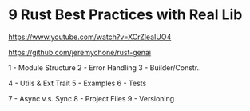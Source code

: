 # 9 Rust Best Practices with Real Lib

https://www.youtube.com/watch?v=XCrZleaIUO4

https://github.com/jeremychone/rust-genai

1 - Module Structure
2 - Error Handling
3 - Builder/Constr..

4 - Utils & Ext Trait
5 - Examples
6 - Tests

7 - Async v.s. Sync
8 - Project Files
9 - Versioning
